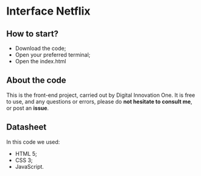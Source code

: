 # Interface Netflix

## How to start?

- Download the code;
- Open your preferred terminal;
- Open the index.html
## About the code

This is the front-end project, carried out by Digital Innovation One. It is free to use, and any questions or errors, please do **not hesitate to consult me**, or post an **issue**.

## Datasheet

In this code we used: 
- HTML 5;
- CSS 3;
- JavaScript.
